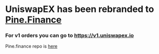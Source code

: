# UniswapEX has been rebranded to [Pine.Finance](pine.finance)

### For v1 orders you can go to https://v1.uniswapex.io

Pine.finance repo is [here](https://github.com/pine-finance/pine-interface)
